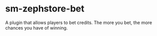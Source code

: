 # sm-zephstore-bet
A plugin that allows players to bet credits. The more you bet, the more chances you have of winning.

